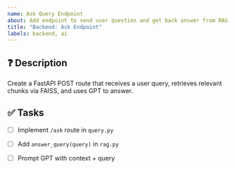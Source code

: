 ```yaml
---
name: Ask Query Endpoint
about: Add endpoint to send user question and get back answer from RAG system
title: "Backend: Ask Endpoint"
labels: backend, ai
---
```


## ❓ Description

Create a FastAPI POST route that receives a user query, retrieves relevant chunks via FAISS, and uses GPT to answer.

## ✅ Tasks

- [ ] Implement `/ask` route in `query.py`
- [ ] Add `answer_query(query)` in `rag.py`
- [ ] Prompt GPT with context + query

